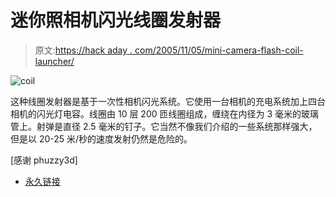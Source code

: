 # 迷你照相机闪光线圈发射器

> 原文:[https://hack aday . com/2005/11/05/mini-camera-flash-coil-launcher/](https://hackaday.com/2005/11/05/mini-camera-flash-coil-launcher/)

![coil](../Images/11028dba292feaa4bf741eee9388b6e8.png)

这种线圈发射器是基于一次性相机闪光系统。它使用一台相机的充电系统加上四台相机的闪光灯电容。线圈由 10 层 200 匝线圈组成，缠绕在内径为 3 毫米的玻璃管上。射弹是直径 2.5 毫米的钉子。它当然不像我们介绍的一些系统那样强大，但是以 20-25 米/秒的速度发射仍然是危险的。

[感谢 phuzzy3d]

*   [永久链接](http://www.electronics-lab.com/projects/science/017/index.html)